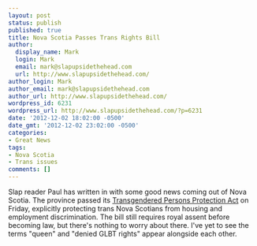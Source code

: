 ```yaml
---
layout: post
status: publish
published: true
title: Nova Scotia Passes Trans Rights Bill
author:
  display_name: Mark
  login: Mark
  email: mark@slapupsidethehead.com
  url: http://www.slapupsidethehead.com/
author_login: Mark
author_email: mark@slapupsidethehead.com
author_url: http://www.slapupsidethehead.com/
wordpress_id: 6231
wordpress_url: http://www.slapupsidethehead.com/?p=6231
date: '2012-12-02 18:02:00 -0500'
date_gmt: '2012-12-02 23:02:00 -0500'
categories:
- Great News
tags:
- Nova Scotia
- Trans issues
comments: []
---
```

Slap reader Paul has written in with some good news coming out of Nova Scotia. The province passed its [Transgendered Persons Protection Act](http://www.cbc.ca/news/canada/nova-scotia/story/2012/11/20/ns-transgender-bill.html "Passed!") on Friday, explicitly protecting trans Nova Scotians from housing and employment discrimination. The bill still requires royal assent before becoming law, but there's nothing to worry about there. I've yet to see the terms "queen" and "denied GLBT rights" appear alongside each other.

